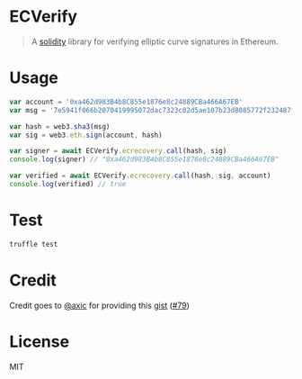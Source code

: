 # ECVerify

>  A [solidity](https://github.com/ethereum/solidity) library for verifying elliptic curve signatures in Ethereum.

# Usage

```javascript
var account = '0xa462d983B4b8C855e1876e8c24889CBa466A67EB'
var msg = '7e5941f066b2070419995072dac7323c02d5ae107b23d8085772f232487fecae'

var hash = web3.sha3(msg)
var sig = web3.eth.sign(account, hash)

var signer = await ECVerify.ecrecovery.call(hash, sig)
console.log(signer) // "0xa462d983B4b8C855e1876e8c24889CBa466A67EB"

var verified = await ECVerify.ecrecovery.call(hash, sig, account)
console.log(verified) // true
```

# Test

```bash
truffle test
```

# Credit

Credit goes to [@axic](https://github.com/axic) for providing this [gist](https://gist.github.com/axic/5b33912c6f61ae6fd96d6c4a47afde6d) ([#79](https://github.com/ethereum/EIPs/issues/79#issuecomment-205051630))

# License

MIT